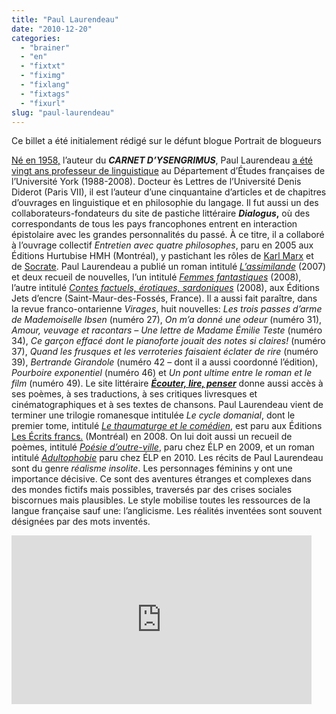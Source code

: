 ```yaml
---
title: "Paul Laurendeau"
date: "2010-12-20"
categories: 
  - "brainer"
  - "en"
  - "fixtxt"
  - "fiximg"
  - "fixlang"
  - "fixtags"
  - "fixurl"
slug: "paul-laurendeau"
---
```


Ce billet a été initialement rédigé sur le défunt blogue Portrait de blogueurs

[Né en 1958,](https://isengrinysengrim.wordpress.com/) l’auteur du **_CARNET D’YSENGRIMUS_**, Paul Laurendeau [a été vingt ans professeur de linguistique](https://paullaurendeaulinguiste.wordpress.com/) au Département d’Études françaises de l’Université York (1988-2008). Docteur ès Lettres de l’Université Denis Diderot (Paris VII), il est l’auteur d’une cinquantaine d’articles et de chapitres d’ouvrages en linguistique et en philosophie du langage. Il fut aussi un des collaborateurs-fondateurs du site de pastiche littéraire **_Dialogus_,** où des correspondants de tous les pays francophones entrent en interaction épistolaire avec les grandes personnalités du passé. À ce titre, il a collaboré à l’ouvrage collectif _Entretien avec quatre philosophes_, paru en 2005 aux Éditions Hurtubise HMH (Montréal), y pastichant les rôles de [Karl Marx](https://paullaurendeaulinguiste.wordpress.com/laurendeau-2005b/) et de [Socrate](https://paullaurendeaulinguiste.wordpress.com/laurendeau-2005a/). Paul Laurendeau a publié un roman intitulé [_L’assimilande_](https://www.jetsdencre.fr/lng_FR_srub_14_iprod_19_pageid_2-L-assimilande.html) (2007) et deux recueil de nouvelles, l’un intitulé [_Femmes fantastiques_](https://www.jetsdencre.fr/lng_FR_srub_14_iprod_37-Femmes-fantastiques.html) (2008), l’autre intitulé [_Contes factuels, érotiques, sardoniques_](https://www.jetsdencre.fr/lng_FR_srub_44_iprod_74-Contes-factuels--erotiques--sardoniques.html) (2008), aux Éditions Jets d’encre (Saint-Maur-des-Fossés, France). Il a aussi fait paraître, dans la revue franco-ontarienne _Virages_, huit nouvelles: _Les trois passes d’arme de Mademoiselle Ibsen_ (numéro 27), _On m’a donné une odeur_ (numéro 31), _Amour, veuvage et racontars – Une lettre de Madame Émilie Teste_ (numéro 34), _Ce garçon effacé dont le pianoforte jouait des notes si claires!_ (numéro 37), _Quand les frusques et les verroteries faisaient éclater de rire_ (numéro 39), _Bertrande Girandole_ (numéro 42 – dont il a aussi coordonné l’édition), _Pourboire exponentiel_ (numéro 46) et _Un pont ultime entre le roman et le film_ (numéro 49). Le site littéraire **[_Écouter, lire, penser_](https://www.ecouterlirepenser.com/)** [](https://www.ecouterlirepenser.com/)donne aussi accès à ses poèmes, à ses traductions, à ses critiques livresques et cinématographiques et à ses textes de chansons. Paul Laurendeau vient de terminer une trilogie romanesque intitulée _Le cycle domanial_, dont le premier tome, intitulé [_Le thaumaturge et le comédien_](https://www.lesecritsfrancs.com/catalogue_4.php), est paru aux Éditions [Les Écrits francs.](https://www.lesecritsfrancs.com/catalogue.php) (Montréal) en 2008. On lui doit aussi un recueil de poèmes, intitulé [_Poésie d’outre-ville_](https://www.ecouterlirepenser.com/elp/01_laurendeau.htm), paru chez ÉLP en 2009, et un roman intitulé [_Adultophobie_](https://www.ecouterlirepenser.com/elpediteur/03_laurendeau.htm) paru chez ÉLP en 2010. Les récits de Paul Laurendeau sont du genre _réalisme insolite_. Les personnages féminins y ont une importance décisive. Ce sont des aventures étranges et complexes dans des mondes fictifs mais possibles, traversés par des crises sociales biscornues mais plausibles. Le style mobilise toutes les ressources de la langue française sauf une: l’anglicisme. Les réalités inventées sont souvent désignées par des mots inventés.

<iframe width="480" height="270" src="https://www.youtube.com/embed/TMSi81xkOYY?feature=oembed" frameborder="0" allowfullscreen></iframe>
